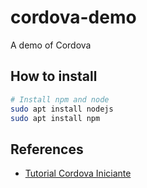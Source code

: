 # cordova-demo

A demo of Cordova

## How to install

```bash
# Install npm and node
sudo apt install nodejs
sudo apt install npm
```

## References

- [Tutorial Cordova Iniciante](https://cordova.apache.org/#getstarted)
